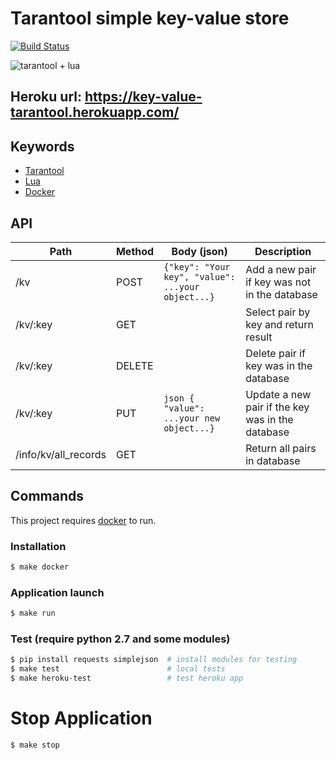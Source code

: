 # Tarantool simple key-value store

[![Build Status](https://travis-ci.com/Alex-Kuz/tarantool-key-value-store.svg?branch=master)](https://travis-ci.com/Alex-Kuz/tarantool-key-value-store)

![tarantool + lua](https://cdn-images-1.medium.com/max/1600/0*mztHqUerTUp95DmH.)

## Heroku url: https://key-value-tarantool.herokuapp.com/

## Keywords
  - [Tarantool](https://www.tarantool.io/en/)
  - [Lua](https://www.lua.org)
  - [Docker](https://hub.docker.com/r/ax4docker/ax_tarantool)
 
## API
Path | Method | Body (json) | Description
--- | --- | --- | --- 
/kv | POST | ```{"key": "Your key", "value": ...your object...} ``` | Add a new pair if key was not in the database
/kv/:key | GET |  | Select pair by key and return result
/kv/:key | DELETE | | Delete pair if key was in the database
/kv/:key | PUT | ```json { "value": ...your new object...} ``` | Update a new pair if the key was in the database
/info/kv/all_records | GET |  | Return all pairs in database

## Commands
This project  requires [docker](https://www.docker.com) to run.

### Installation
```sh
$ make docker
```

### Application launch
```sh
$ make run
```
### Test (require python 2.7 and some modules)
```sh
$ pip install requests simplejson  # install modules for testing
$ make test                        # local tests
$ make heroku-test                 # test heroku app
```

# Stop Application
```sh
$ make stop
```
